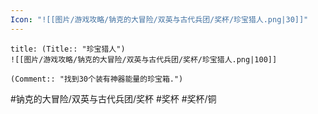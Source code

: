 ```yaml
---
Icon: "![[图片/游戏攻略/钠克的大冒险/双英与古代兵团/奖杯/珍宝猎人.png|30]]"
---
```

```ad-common-bronze-trophy
title: (Title:: "珍宝猎人")
![[图片/游戏攻略/钠克的大冒险/双英与古代兵团/奖杯/珍宝猎人.png|100]]

(Comment:: "找到30个装有神器能量的珍宝箱.")
```

#钠克的大冒险/双英与古代兵团/奖杯 #奖杯 #奖杯/铜
